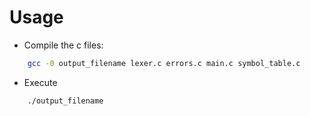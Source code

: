# Usage

- Compile the c files:

```bash
    gcc -0 output_filename lexer.c errors.c main.c symbol_table.c
```

- Execute

```bash
    ./output_filename
```
